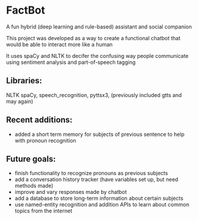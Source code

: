 # FactBot
A fun hybrid (deep learning and rule-based) assistant and social companion

This project was developed as a way to create a functional chatbot that would be able to interact more like a human 

It uses spaCy and NLTK to decifer the confusing way people communicate using sentiment analysis and part-of-speech tagging

## Libraries: 
NLTK spaCy, speech_recognition, pyttsx3, (previously included gtts and may again)

## Recent additions:
- added a short term memory for subjects of previous sentence to help with pronoun recognition

## Future goals:
- finish functionality to recognize pronouns as previous subjects
- add a conversation history tracker (have variables set up, but need methods made)
- improve and vary responses made by chatbot
- add a database to store long-term information about certain subjects
- use named-entity recognition and addition APIs to learn about common topics from the internet 
